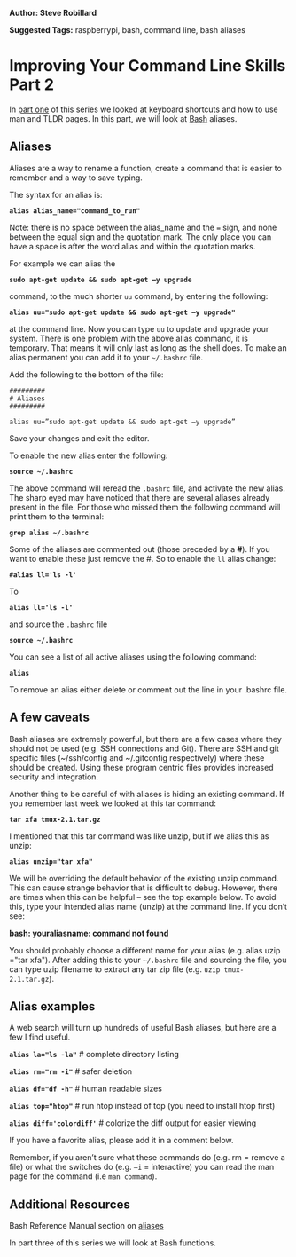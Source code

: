 **Author: Steve Robillard**

**Suggested Tags:** raspberrypi, bash, command line, bash aliases

#  Improving Your Command Line Skills Part 2 #

In [part one](https://raspberrypise.tumblr.com/post/141758901139/improving-your-command-line-skills-part-1) of this series we looked at keyboard shortcuts and how to use man and TLDR pages. In this part, we will look at [Bash](https://en.wikipedia.org/wiki/Bash_(Unix_shell)) aliases.

## Aliases ##
Aliases are a way to rename a function, create a command that is easier to remember and a way to save typing.
 
The syntax for an alias is:

**`alias alias_name="command_to_run"`**

Note: there is no space between the alias_name and the `=` sign, and none between the equal sign and the quotation mark. The only place you can have a space is after the word alias and within the quotation marks.

For example we can alias the 

**`sudo apt-get update && sudo apt-get –y upgrade`**

command, to the much shorter `uu` command, by entering the following:

**`alias uu="sudo apt-get update && sudo apt-get –y upgrade"`**
 
at the command line. Now you can type `uu` to update and upgrade your system. There is one problem with the above alias command, it is temporary. That means it will only last as long as the shell does. To make an alias permanent you can add it to your `~/.bashrc` file.
 
Add the following to the bottom of the file:


    #########
    # Aliases
    #########
 
    alias uu=”sudo apt-get update && sudo apt-get –y upgrade”



Save your changes and exit the editor. 

To enable the new alias enter the following:

**`source ~/.bashrc`**

The above command will reread the `.bashrc` file, and activate the new alias. The sharp eyed may have noticed that there are several aliases already present in the file. For those who missed them the following command will print them to the terminal:

**`grep alias ~/.bashrc`**

Some of the aliases are commented out (those preceded by a **#**). If you want to enable these just remove the #. So to enable the `ll` alias change:

**`#alias ll='ls -l'`**

To
 
**`alias ll='ls -l'`** 

and source the `.bashrc` file

**`source ~/.bashrc`**

You can see a list of all active aliases using the following command:

**`alias`**

To remove an alias either delete or comment out the line in your .bashrc file. 

## A few caveats ##

Bash aliases are extremely powerful, but there are a few cases where they should not be used (e.g. SSH connections and Git). There are SSH and git specific files (~/ssh/config and ~/.gitconfig respectively) where these should be created.  Using these program centric files provides increased security and integration. 

Another thing to be careful of with aliases is hiding an existing command. If you remember last week we looked at this tar command:

**`tar xfa tmux-2.1.tar.gz`**

I mentioned that this tar command was like unzip, but if we alias this as unzip:

**`alias unzip="tar xfa"`**

We will be overriding the default behavior of the existing unzip command. This can cause strange behavior that is difficult to debug. However, there are times when this can be helpful – see the top example below. To avoid this, type your intended alias name (unzip) at the command line. If you don’t see: 

**bash: youraliasname: command not found**

You should probably choose a different name for your alias (e.g. alias uzip ="tar xfa"). After adding this to your `~/.bashrc` file and sourcing the file, you can type uzip filename to extract any tar zip file (e.g. `uzip tmux-2.1.tar.gz`).

## Alias examples ##

A web search will turn up hundreds of useful Bash aliases, but here are a few I find useful.
  
**`alias la="ls -la"`**   	# complete directory listing
 
**`alias rm="rm -i"`**    	# safer deletion

**`alias df="df -h"`**    	# human readable sizes

**`alias top="htop"`**   		# run htop instead of top (you need to install htop first)

**`alias diff='colordiff'`** 	# colorize the diff output for easier viewing

If you have a favorite alias, please add it in a comment below.

Remember, if you aren’t sure what these commands do (e.g. rm = remove a file) or what the switches do (e.g. `–i` = interactive) you can read the man page for the command (i.e  `man command`).

## Additional Resources ##

Bash Reference Manual section on [aliases](http://www.fnal.gov/docs/products/bash/bashref.html#SEC61) 

In part three of this series we will look at Bash functions.

